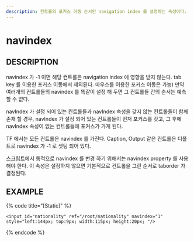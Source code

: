 ```yaml
---
description: 컨트롤의 포커스 이동 순서인 navigation index 를 설정하는 속성이다.
---
```


# navindex

## DESCRIPTION

navindex 가 -1 이면 해당 컨트롤은 navigation index 에 영향을 받지 않는다. tab key 를 이용한 포커스 이동에서 제외된다. 마우스를 이용한 포커스 이동은 가능\) 만약 여러개의 컨트롤들의 navindex 를 똑같이 설정 해 두면 그 컨트롤들 간의 순서는 예측 할 수 없다.

navIndex 가 설정 되어 있는 컨트롤들과 navIndex 속성을 갖지 않는 컨트롤들이 함께 존재 할 경우, navIndex 가 설정 되어 있는 컨트롤들이 먼저 포커스를 갖고, 그 후에 navIndex 속성이 없는 컨트롤들에 포커스가 가게 된다.

TF 에서는 모든 컨트롤은 navindex 를 가진다. Caption, Output 같은 컨트롤은 디폴트로 navindex 가 -1 로 셋팅 되어 있다.

스크립트에서 동적으로 navindex 를 변경 하기 위해서는 navindex property 를 사용해야 한다. 이 속성은 설정하지 않으면 기본적으로 컨트롤을 그린 순서로 taborder 가 결정된다.

## EXAMPLE

{% code title="\[Static\]" %}
```markup
<input id="nationality" ref="/root/nationality" navindex="1" style="left:144px; top:9px; width:115px; height:20px; "/>
```
{% endcode %}

